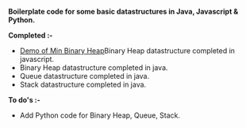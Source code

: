 <html>
<body>
<p><strong>Boilerplate code for some basic datastructures in Java, Javascript &amp; Python.</strong></p>

<p><strong>Completed :-</strong></p>

<ul>
	<li data-empty="true"><a href="https://vaibhavajaygupta.github.io/boilerplate-data-structure/binaryheap/javascript/BinaryMinHeap.html>" target="_blank">Demo of Min Binary Heap</a>Binary Heap datastructure completed in javascript.</li>
	<li data-empty="true">Binary Heap datastructure completed in java.</li>
	<li data-empty="true">Queue datastructure completed in java.</li>
	<li data-empty="true">Stack datastructure completed in java.</li>

</ul>

<p><strong>To do's :-</strong></p>

<ul>
	<li>Add Python code for Binary Heap, Queue, Stack.</li>
</ul>


</body>
</html>
